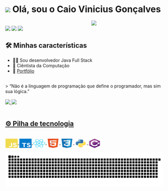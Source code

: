 <h1><img src="https://emojis.slackmojis.com/emojis/images/1570211625/6611/wave-animated.gif?1570211625" width="30"/> Olá, sou o Caio Vinicius Gonçalves</h1>
<img align='right' src="https://media.giphy.com/media/M9gbBd9nbDrOTu1Mqx/giphy.gif" width="230">

<br>
<div> 
  <a href="https://www.instagram.com/caio.breezy" target="_blank"><img src="https://img.shields.io/badge/-Instagram-%23E4405F?style=for-the-badge&logo=instagram&logoColor=white" target="_blank"></a>
  <a href = "https://mail.google.com/mail/u/0/#inbox?compose=CllgCJfrtdMKwHXhzVNlVWLvvczjLNhbxzKHMvZTFcKdPVZFcRdsZNcxgdVqNGsXdcmRWpPltFL"><img src="https://img.shields.io/badge/-Gmail-%23333?style=for-the-badge&logo=gmail&logoColor=white" target="_blank"></a>
  <a href="https://www.linkedin.com/in/caio-vinicius-gon%C3%A7alves-6160911a8" target="_blank"><img src="https://img.shields.io/badge/-LinkedIn-%230077B5?style=for-the-badge&logo=linkedin&logoColor=white" target="_blank"></a>
</div>

## 🛠 Minhas características

- 🧑‍💻 Sou desenvolvedor Java Full Stack
- 🧠 Ciêntista da Computação
- 📰 [Portfólio](https://portfolio-caio.netlify.app/)
<br>
> “Não é a linguagem de programação que define o programador, mas sim sua lógica.”
<br><br>
 <div>
  <a href="https://github.com/Caiovg">
  <img height="180em" src="https://github-readme-stats.vercel.app/api?username=Caiovg&show_icons=true&theme=blue&include_all_commits=true&count_private=true"/>
  <img height="180em" src="https://github-readme-stats.vercel.app/api/top-langs/?username=Caiovg&layout=compact&langs_count=7&theme=blue"/>
</div>
 
 <br>
 
 ## ⚙️ Pilha de tecnologia
 
 <br>
 
 <div style="display: inline_block">
  <img align="center" alt="Rafa-Js" height="30" width="40" src="https://raw.githubusercontent.com/devicons/devicon/master/icons/javascript/javascript-plain.svg">
  <img align="center" alt="Rafa-Ts" height="30" width="40" src="https://raw.githubusercontent.com/devicons/devicon/master/icons/typescript/typescript-plain.svg">
  <img align="center" alt="Rafa-React" height="30" width="40" src="https://raw.githubusercontent.com/devicons/devicon/master/icons/react/react-original.svg">
  <img align="center" alt="Rafa-HTML" height="30" width="40" src="https://raw.githubusercontent.com/devicons/devicon/master/icons/html5/html5-original.svg">
  <img align="center" alt="Rafa-CSS" height="30" width="40" src="https://raw.githubusercontent.com/devicons/devicon/master/icons/css3/css3-original.svg">
  <img align="center" alt="Rafa-Python" height="30" width="40" src="https://raw.githubusercontent.com/devicons/devicon/master/icons/python/python-original.svg">
  <img align="center" alt="Rafa-Csharp" height="30" width="40" src="https://raw.githubusercontent.com/devicons/devicon/master/icons/csharp/csharp-original.svg">
</div>

  ![Snake animation](https://github.com/Caiovg/Caiovg/blob/output/github-contribution-grid-snake.svg)
 
